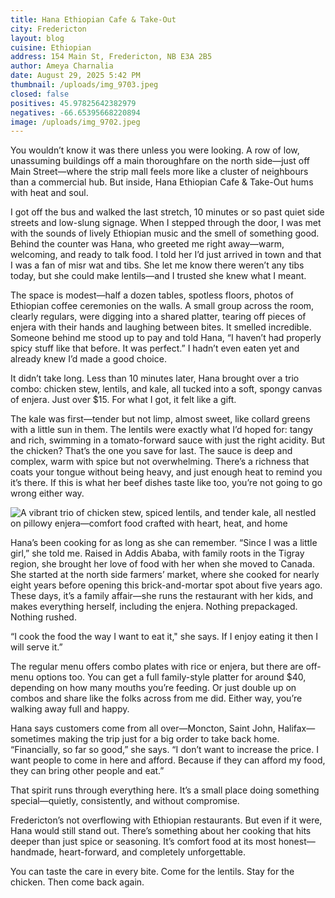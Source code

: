 ```yaml
---
title: Hana Ethiopian Cafe & Take-Out
city: Fredericton
layout: blog
cuisine: Ethiopian
address: 154 Main St, Fredericton, NB E3A 2B5
author: Ameya Charnalia
date: August 29, 2025 5:42 PM
thumbnail: /uploads/img_9703.jpeg
closed: false
positives: 45.97825642382979
negatives: -66.65395668220894
image: /uploads/img_9702.jpeg
---
```

You wouldn’t know it was there unless you were looking. A row of low, unassuming buildings off a main thoroughfare on the north side—just off Main Street—where the strip mall feels more like a cluster of neighbours than a commercial hub. But inside, Hana Ethiopian Cafe & Take-Out hums with heat and soul.

I got off the bus and walked the last stretch, 10 minutes or so past quiet side streets and low-slung signage. When I stepped through the door, I was met with the sounds of lively Ethiopian music and the smell of something good. Behind the counter was Hana, who greeted me right away—warm, welcoming, and ready to talk food. I told her I’d just arrived in town and that I was a fan of misr wat and tibs. She let me know there weren’t any tibs today, but she could make lentils—and I trusted she knew what I meant.

The space is modest—half a dozen tables, spotless floors, photos of Ethiopian coffee ceremonies on the walls. A small group across the room, clearly regulars, were digging into a shared platter, tearing off pieces of enjera with their hands and laughing between bites. It smelled incredible. Someone behind me stood up to pay and told Hana, “I haven’t had properly spicy stuff like that before. It was perfect.” I hadn’t even eaten yet and already knew I’d made a good choice.

It didn’t take long. Less than 10 minutes later, Hana brought over a trio combo: chicken stew, lentils, and kale, all tucked into a soft, spongy canvas of enjera. Just over $15. For what I got, it felt like a gift.

The kale was first—tender but not limp, almost sweet, like collard greens with a little sun in them. The lentils were exactly what I’d hoped for: tangy and rich, swimming in a tomato-forward sauce with just the right acidity. But the chicken? That’s the one you save for last. The sauce is deep and complex, warm with spice but not overwhelming. There’s a richness that coats your tongue without being heavy, and just enough heat to remind you it’s there. If this is what her beef dishes taste like too, you’re not going to go wrong either way.

![A vibrant trio of chicken stew, spiced lentils, and tender kale, all nestled on pillowy enjera—comfort food crafted with heart, heat, and home](/uploads/img_9703.jpeg "Hana Ethiopian Cafe & Take-Out combo meal")

Hana’s been cooking for as long as she can remember. “Since I was a little girl,” she told me. Raised in Addis Ababa, with family roots in the Tigray region, she brought her love of food with her when she moved to Canada. She started at the north side farmers’ market, where she cooked for nearly eight years before opening this brick-and-mortar spot about five years ago. These days, it’s a family affair—she runs the restaurant with her kids, and makes everything herself, including the enjera. Nothing prepackaged. Nothing rushed.

“I cook the food the way I want to eat it," she says. If I enjoy eating it then I will serve it.”

The regular menu offers combo plates with rice or enjera, but there are off-menu options too. You can get a full family-style platter for around $40, depending on how many mouths you’re feeding. Or just double up on combos and share like the folks across from me did. Either way, you’re walking away full and happy.

Hana says customers come from all over—Moncton, Saint John, Halifax—sometimes making the trip just for a big order to take back home. “Financially, so far so good,” she says. “I don’t want to increase the price. I want people to come in here and afford. Because if they can afford my food, they can bring other people and eat.”

That spirit runs through everything here. It’s a small place doing something special—quietly, consistently, and without compromise.

Fredericton’s not overflowing with Ethiopian restaurants. But even if it were, Hana would still stand out. There’s something about her cooking that hits deeper than just spice or seasoning. It’s comfort food at its most honest—handmade, heart-forward, and completely unforgettable.

You can taste the care in every bite. Come for the lentils. Stay for the chicken. Then come back again.